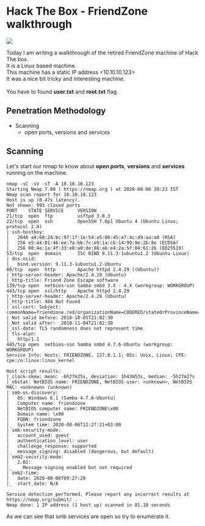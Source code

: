 # Hack The Box - FriendZone walkthrough

![](https://github.com/Har1743/Hardik-writeups/blob/master/Walkthroughs/photos/Friendzone-photos/logo.png)

Today I am writing a walkthrough of the retired FriendZone machine of Hack The box. </br>
It is a Linux based machine. </br>
This machine has a static IP address <10.10.10.123> </br>
It was a nice bit tricky and interesting machine. </br>
</br>
You have to found **user.txt** and **root.txt** flag. 

## Penetration Methodology

* Scanning
  * open ports, versions and services
  
## Scanning

Let's start our nmap to know about **open ports**, **versions** and **services** running on the machine.

```
nmap -sC -sV -sT -A 10.10.10.123
Starting Nmap 7.80 ( https://nmap.org ) at 2020-08-06 20:23 IST
Nmap scan report for 10.10.10.123
Host is up (0.47s latency).
Not shown: 993 closed ports
PORT    STATE SERVICE     VERSION
21/tcp  open  ftp         vsftpd 3.0.3
22/tcp  open  ssh         OpenSSH 7.6p1 Ubuntu 4 (Ubuntu Linux; protocol 2.0)
| ssh-hostkey: 
|   2048 a9:68:24:bc:97:1f:1e:54:a5:80:45:e7:4c:d9:aa:a0 (RSA)
|   256 e5:44:01:46:ee:7a:bb:7c:e9:1a:cb:14:99:9e:2b:8e (ECDSA)
|_  256 00:4e:1a:4f:33:e8:a0:de:86:a6:e4:2a:5f:84:61:2b (ED25519)
53/tcp  open  domain      ISC BIND 9.11.3-1ubuntu1.2 (Ubuntu Linux)
| dns-nsid: 
|_  bind.version: 9.11.3-1ubuntu1.2-Ubuntu
80/tcp  open  http        Apache httpd 2.4.29 ((Ubuntu))
|_http-server-header: Apache/2.4.29 (Ubuntu)
|_http-title: Friend Zone Escape software
139/tcp open  netbios-ssn Samba smbd 3.X - 4.X (workgroup: WORKGROUP)
443/tcp open  ssl/http    Apache httpd 2.4.29
|_http-server-header: Apache/2.4.29 (Ubuntu)
|_http-title: 404 Not Found
| ssl-cert: Subject: commonName=friendzone.red/organizationName=CODERED/stateOrProvinceName=CODERED/countryName=JO
| Not valid before: 2018-10-05T21:02:30
|_Not valid after:  2018-11-04T21:02:30
|_ssl-date: TLS randomness does not represent time
| tls-alpn: 
|_  http/1.1
445/tcp open  netbios-ssn Samba smbd 4.7.6-Ubuntu (workgroup: WORKGROUP)
Service Info: Hosts: FRIENDZONE, 127.0.1.1; OSs: Unix, Linux; CPE: cpe:/o:linux:linux_kernel

Host script results:
|_clock-skew: mean: -6h27m25s, deviation: 1h43m53s, median: -5h27m27s
|_nbstat: NetBIOS name: FRIENDZONE, NetBIOS user: <unknown>, NetBIOS MAC: <unknown> (unknown)
| smb-os-discovery: 
|   OS: Windows 6.1 (Samba 4.7.6-Ubuntu)
|   Computer name: friendzone
|   NetBIOS computer name: FRIENDZONE\x00
|   Domain name: \x00
|   FQDN: friendzone
|_  System time: 2020-08-06T12:27:21+03:00
| smb-security-mode: 
|   account_used: guest
|   authentication_level: user
|   challenge_response: supported
|_  message_signing: disabled (dangerous, but default)
| smb2-security-mode: 
|   2.02: 
|_    Message signing enabled but not required
| smb2-time: 
|   date: 2020-08-06T09:27:20
|_  start_date: N/A

Service detection performed. Please report any incorrect results at https://nmap.org/submit/ .
Nmap done: 1 IP address (1 host up) scanned in 81.10 seconds

```

As we can see that smb services are open so try to enumerate it.
